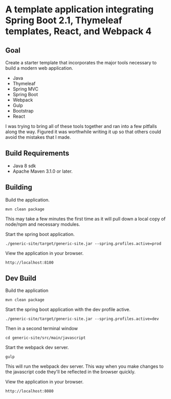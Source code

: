 # A template application integrating Spring Boot 2.1, Thymeleaf templates, React, and Webpack 4

## Goal
Create a starter template that incorporates the major tools necessary to build a modern web application.
* Java
* Thymeleaf
* Spring MVC
* Spring Boot
* Webpack
* Gulp
* Bootstrap
* React
  
I was trying to bring all of these tools together and ran into a few pitfalls along the way. Figured it was worthwhile 
writing it up so that others could avoid the mistakes that I made. 

## Build Requirements
* Java 8 sdk
* Apache Maven 3.1.0 or later.

## Building
Build the application.
```
mvn clean package
```
This may take a few minutes the first time as it will pull down a local copy of node/npm and necessary modules.

Start the spring boot application.

```
./generic-site/target/generic-site.jar --spring.profiles.active=prod
```
View the application in your browser.
```
http://localhost:8100
```
## Dev Build
Build the application
```
mvn clean package
```
Start the spring boot application with the dev profile active.
```
./generic-site/target/generic-site.jar --spring.profiles.active=dev
```
Then in a second terminal window
```
cd generic-site/src/main/javascript
```
Start the webpack dev server.
```
gulp
```
This will run the webpack dev server. This way when you make changes to the javascript code they'll be reflected in the browser quickly. 

View the application in your browser.
```
http://localhost:8080
```

